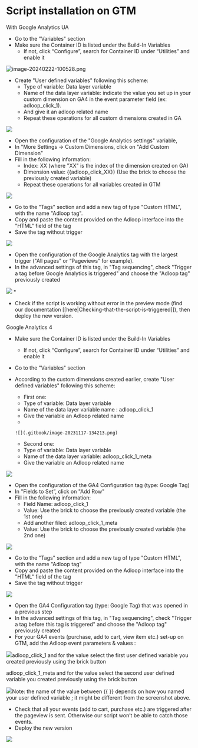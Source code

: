 # Script installation on GTM

With Google Analytics UA

* Go to the "Variables" section
* Make sure the Container ID is listed under the Build-In Variables
  * If not, click “Configure”, search for Container ID under “Utilities” and enable it

![image-20240222-100528.png](.gitbook/image-20240222-100528.png)

* Create "User defined variables" following this scheme:
  * Type of variable: Data layer variable
  * Name of the data layer variable: indicate the value you set up in your custom dimension on GA4 in the event parameter field (ex: adloop\_click\_1).
  * And give it an adloop related name
  * Repeat these operations for all custom dimensions created in GA

![](.gitbook/setup_doc_3.png)

* Open the configuration of the "Google Analytics settings" variable,&#x20;
* In "More Settings -> Custom Dimensions, click on "Add Custom Dimension"
* Fill in the following information:
  * Index: XX (where "XX" is the index of the dimension created on GA)
  * Dimension value: \{{adloop\_click\_XX\}} (Use the brick to choose the previously created variable)
  * Repeat these operations for all variables created in GTM

![](.gitbook/iB0STOwFDDybxE8j8XYy5yd_MqkPhWYhvsPSq3oqFboY5b2EL98MxVy1jG3H88G7R13xyDfZCqejhgNU1KWebf-CQTamIaoBLTM8xzsJYNUgtLvqRlpez8ZhjwD_iihMuOVNc1dDIFFfzpz0dw)

* Go to the "Tags" section and add a new tag of type "Custom HTML", with the name "Adloop tag".
* Copy and paste the content provided on the Adloop interface into the "HTML" field of the tag
* Save the tag without trigger

![](.gitbook/WcoqsJxbG35kNBPsgwrkm-MlS27_z29fTNJvT0LxFJNCqZQsId4Es_S7GXUV64jOc3u0hblo0GcvUggEZJDCUO0j29QV7kepmBYukFDpD1mdyp6_vfVycH_0Ygq8L7o7UeupLJm8VsM35gN4bQ)

* Open the configuration of the Google Analytics tag with the largest trigger ("All pages" or “Pageviews” for example).&#x20;
* In the advanced settings of this tag, in "Tag sequencing", check "Trigger a tag before Google Analytics is triggered" and choose the "Adloop tag" previously created

![](.gitbook/1btBNBkLnjYOHXARWo5L7eADTwSQ5MwhKSdieAO4wUbRaEcqNszq7FwQik7N3FZcW8zyhFVORXJ6G09ZK2pfAsi2RFu_2Re06Moat9rUgtplRsQLvCWyKT2GGdtjDOZba3xLsjnSCCPY2AHnZw) \*

* Check if the script is working without error in the preview mode (find our documentation \[\[here|Checking-that-the-script-is-triggered]]), then deploy the new version.

Google Analytics 4

* Make sure the Container ID is listed under the Build-In Variables
  * If not, click “Configure”, search for Container ID under “Utilities” and enable it
* Go to the "Variables" section
* According to the custom dimensions created earlier, create "User defined variables" following this scheme:
  * First one:
  * Type of variable: Data layer variable
  * Name of the data layer variable name : adloop\_click\_1
  * Give the variable an Adloop related name
  *

      ![](.gitbook/image-20231117-134213.png)
  * Second one:
  * Type of variable: Data layer variable
  * Name of the data layer variable: adloop\_click\_1\_meta
  * Give the variable an Adloop related name

![](.gitbook/image-20231117-134234.png)

* Open the configuration of the GA4 Configuration tag (type: Google Tag)
* In "Fields to Set”, click on "Add Row"
* Fill in the following information:
  * Field Name: adloop\_click\_1
  * Value: Use the brick to choose the previously created variable (the 1st one)
  * Add another filed: adloop\_click\_1\_meta
  * Value: Use the brick to choose the previously created variable (the 2nd one)

![](.gitbook/image-20231117-134357.png)

* Go to the "Tags" section and add a new tag of type "Custom HTML", with the name "Adloop tag"
* Copy and paste the content provided on the Adloop interface into the "HTML" field of the tag
* Save the tag without trigger

![](.gitbook/image-20230427-154944.png)

* Open the GA4 Configuration tag (type: Google Tag) that was opened in a previous step
* In the advanced settings of this tag, in "Tag sequencing", check "Trigger a tag before this tag is triggered" and choose the "Adloop tag" previously created
* For your GA4 events (purchase, add to cart, view item etc.) set-up on GTM, add the Adloop event parameters & values :

![](.gitbook/image-20240105-151443.png)adloop\_click\_1 and for the value select the first user defined variable you created previously using the brick button

adloop\_click\_1\_meta and for the value select the second user defined variable you created previously using the brick button

![](.gitbook/image-20240105-151632.png)Note: the name of the value between \{{ \}} depends on how you named your user defined variable ; it might be different from the screenshot above.

* Check that all your events (add to cart, purchase etc.) are triggered after the pageview is sent. Otherwise our script won’t be able to catch those events.
* Deploy the new version

![](.gitbook/image-20230427-154951.png)
